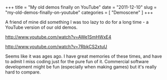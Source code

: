 +++
title = "My old demos finally on YouTube"
date = "2011-12-10"
slug = "my-old-demos-finally-on-youtube"
categories = [ "Demoscene" ]
+++

A friend of mine did something I was too lazy to do for a long time - a YouTube version of our old demos.

http://www.youtube.com/watch?v=AWe1SmHWxE4

http://www.youtube.com/watch?v=7RbkCS2xtuU

Seems like it was ages ago. I have great memories of these times, and have to admit I miss coding just for the pure fun of it. Commercial software development might be fun (especially when making games) but it's really hard to compare.